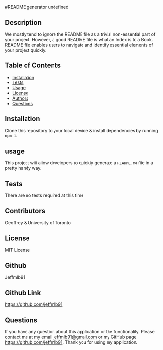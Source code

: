 
  #README generator undefined

  ## Description

  We mostly tend to ignore the README file as a trivial non-essential part of your project. However, a good README file is what an Index is to a Book. README file enables users to navigate and identify essential elements of your project quickly. 

  ## Table of Contents

  * [Installation](#installation)
  * [Tests](#tests)
  * [Usage](#usage)
  * [License](#license)
  * [Authors](#authors)
  * [Questions](#questions)
  
  ## Installation 
  Clone this repository to your local device & install dependencies  by running `npm I`.

  ## usage
  This project will allow developers to quickly generate a `README.Md` file in a pretty handy way.

  ## Tests
  There are no tests required at this time

  ## Contributors
  Geoffrey & University of Toronto

  ## License
  MIT License
  
  ## Github
  Jeffmlb91  
      
  ## Github Link
  https://github.com/jeffmlb91

  ## Questions
  If you have any question about this application or the functionality.
  Please contact me at my email jeffmlb91@gmail.com or my GitHub page https://github.com/jeffmlb91.
  Thank you for using my application.
  